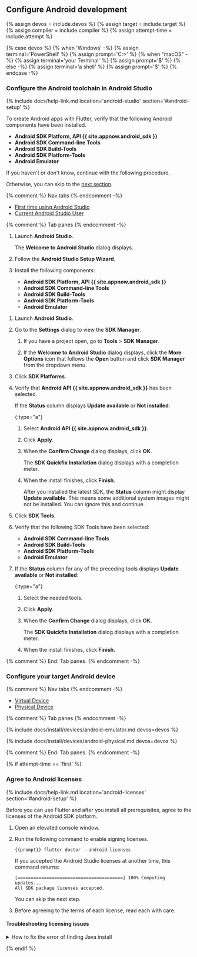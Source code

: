 ## Configure Android development

{% assign devos = include.devos %}
{% assign target = include.target %}
{% assign compiler = include.compiler %}
{% assign attempt-time = include.attempt %}

{% case devos %}
{% when 'Windows' -%}
   {% assign terminal='PowerShell' %}
   {% assign prompt='C:\>' %}
{% when "macOS" -%}
   {% assign terminal='your Terminal' %}
   {% assign prompt='$' %}
{% else -%}
   {% assign terminal='a shell' %}
   {% assign prompt='$' %}
{% endcase -%}

### Configure the Android toolchain in Android Studio

{% include docs/help-link.md location='android-studio' section='#android-setup' %}

To create Android apps with Flutter, verify that the following Android
components have been installed.

* **Android SDK Platform, API {{ site.appnow.android_sdk }}**
* **Android SDK Command-line Tools**
* **Android SDK Build-Tools**
* **Android SDK Platform-Tools**
* **Android Emulator**

If you haven't or don't know, continue with the following procedure.

Otherwise, you can skip to the [next section][check-dev].

[check-dev]: #check-your-development-setup

{% comment %} Nav tabs {% endcomment -%}
<ul class="nav nav-tabs" id="android-studio-start" role="tablist">
    <li class="nav-item">
        <a class="nav-link active" id="first-start-tab" href="#first-start" role="tab" aria-controls="first-start" aria-selected="true">First time using Android Studio</a>
    </li>
    <li class="nav-item">
        <a class="nav-link" id="later-start-tab" href="#later-start" role="tab" aria-controls="later-start" aria-selected="false">Current Android Studio User</a>
    </li>
</ul>

{% comment %} Tab panes {% endcomment -%}
<div class="tab-content">

<div class="tab-pane active"
     id="first-start"
     role="tabpanel"
     aria-labelledby="first-start-tab"
     markdown="1">

1. Launch **Android Studio**.

   The **Welcome to Android Studio** dialog displays.

1. Follow the **Android Studio Setup Wizard**.

1. Install the following components:

   * **Android SDK Platform, API {{ site.appnow.android_sdk }}**
   * **Android SDK Command-line Tools**
   * **Android SDK Build-Tools**
   * **Android SDK Platform-Tools**
   * **Android Emulator**

</div>

<div class="tab-pane"
     id="later-start"
     role="tabpanel"
     aria-labelledby="later-start-tab"
     markdown="1">

1. Launch **Android Studio**.

1. Go to the **Settings** dialog to view the **SDK Manager**.

   1. If you have a project open,
      go to **Tools** <span aria-label="and then">></span> **SDK Manager**.

   1. If the **Welcome to Android Studio** dialog displays,
      click the **More Options** icon that follows the **Open** button
      and click **SDK Manager** from the dropdown menu.

1. Click **SDK Platforms**.

1. Verify that **Android API {{ site.appnow.android_sdk }}** has been selected.

   If the **Status** column displays **Update available** or **Not installed**:

   {:type="a"}
   1. Select **Android API {{ site.appnow.android_sdk }}**.

   1. Click **Apply**.

   1. When the **Confirm Change** dialog displays, click **OK**.

      The **SDK Quickfix Installation** dialog displays with a
      completion meter.

   1. When the install finishes, click **Finish**.

      After you installed the latest SDK,
      the **Status** column might display **Update available**.
      This means some additional system images might not be installed.
      You can ignore this and continue.

1. Click **SDK Tools**.

1. Verify that the following SDK Tools have been selected:

   * **Android SDK Command-line Tools**
   * **Android SDK Build-Tools**
   * **Android SDK Platform-Tools**
   * **Android Emulator**

1. If the **Status** column for any of the preceding tools displays
   **Update available** or **Not installed**:

   {:type="a"}
   1. Select the needed tools.

   1. Click **Apply**.

   1. When the **Confirm Change** dialog displays, click **OK**.

      The **SDK Quickfix Installation** dialog displays with a
      completion meter.

   1. When the install finishes, click **Finish**.

</div>
</div>
{% comment %} End: Tab panes. {% endcomment -%}

### Configure your target Android device

{% comment %} Nav tabs {% endcomment -%}
<ul class="nav nav-tabs" id="android-devices-vp" role="tablist">
    <li class="nav-item">
        <a class="nav-link active" id="virtual-tab" href="#virtual" role="tab" aria-controls="virtual" aria-selected="true">Virtual Device</a>
    </li>
    <li class="nav-item">
        <a class="nav-link" id="physical-tab" href="#physical" role="tab" aria-controls="physical" aria-selected="false">Physical Device</a>
    </li>
</ul>

{% comment %} Tab panes {% endcomment -%}
<div class="tab-content">

<div class="tab-pane active" id="virtual" role="tabpanel" aria-labelledby="virtual-tab" markdown="1">

{% include docs/install/devices/android-emulator.md devos=devos %}

</div>

<div class="tab-pane" id="physical" role="tabpanel" aria-labelledby="physical-tab" markdown="1">

{% include docs/install/devices/android-physical.md devos=devos %}

</div>
</div>
{% comment %} End: Tab panes. {% endcomment -%}

{% if attempt-time == 'first' %}

### Agree to Android licenses

{% include docs/help-link.md location='android-licenses' section='#android-setup' %}

Before you can use Flutter and after you install all prerequisites,
agree to the licenses of the Android SDK platform.

1. Open an elevated console window.

1. Run the following command to enable signing licenses.

   ```terminal
   {{prompt}} flutter doctor --android-licenses
   ```

   If you accepted the Android Studio licenses at another time,
   this command returns:

   ```terminal
   [========================================] 100% Computing updates...
   All SDK package licenses accepted.
   ```

   You can skip the next step.

1. Before agreeing to the terms of each license,
   read each with care.

#### Troubleshooting licensing issues

<details markdown="1">
<summary>How to fix the error of finding Java install</summary>

You might have an issue with the Android SDK locating the Java SDK.

```terminal
$ flutter doctor --android-licenses

ERROR: JAVA_HOME is set to an invalid directory: /Applications/Android\ Studio.app/Contents/jre/Contents/Home

Please set the JAVA_HOME variable in your environment to match the
location of your Java installation.

Android sdkmanager tool was found, but failed to run
(/Users/atsansone/Library/Android/sdk/cmdline-tools/latest/bin/sdkmanager): "exited code 1".
Try re-installing or updating your Android SDK,
visit https://flutter.dev/docs/get-started/install/macos#android-setup for detailed instructions.
```

The `flutter doctor` command returns this error because of how the `JAVA_HOME`
variable was set. When you add the path to `JAVA_HOME`, you can add a backslash
to the space between `Android` and `Studio` or enclose the entire path in
matching quotes. You cannot do _both_.

Look for your `JAVA_HOME` path in your appropriate shell resource file.

Change it from:

```conf
export JAVA_HOME="/Applications/Android\ Studio.app/Contents/jre/Contents/Home"
```

to:

```conf
export JAVA_HOME="/Applications/Android Studio.app/Contents/jre/Contents/Home"
```

Do not include the backslash between `Android` and `Studio`.

To load this updated environment variable, reload your shell.
This example uses the `zsh` resource file.

```terminal
source ~/.zshrc
```

</details>

{% endif %}
